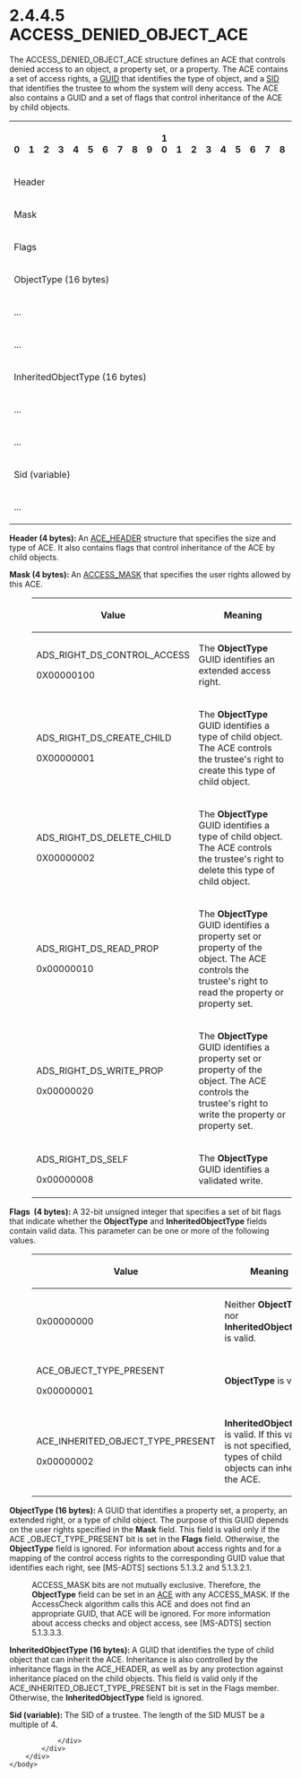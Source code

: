 <html dir="LTR" xmlns:mshelp="http://msdn.microsoft.com/mshelp" xmlns:ddue="http://ddue.schemas.microsoft.com/authoring/2003/5" xmlns:xlink="http://www.w3.org/1999/xlink" xmlns:tool="http://www.microsoft.com/tooltip">
    <head>
        <meta http-equiv="Content-Type" content="text/html; CHARSET=utf-8"></meta>
        <meta name="save" content="history"></meta>
        <title>2.4.4.5 ACCESS_DENIED_OBJECT_ACE</title>
        <xml>
            <mshelp:toctitle title="2.4.4.5 ACCESS_DENIED_OBJECT_ACE"></mshelp:toctitle>
            <mshelp:rltitle title="[MS-DTYP]: ACCESS_DENIED_OBJECT_ACE"></mshelp:rltitle>
            <mshelp:keyword index="A" term="8720fcf3-865c-4557-97b1-0b3489a6c270"></mshelp:keyword>
            <mshelp:attr name="DCSext.ContentType" value="open specification"></mshelp:attr>
            <mshelp:attr name="AssetID" value="8720fcf3-865c-4557-97b1-0b3489a6c270"></mshelp:attr>
            <mshelp:attr name="TopicType" value="kbRef"></mshelp:attr>
            <mshelp:attr name="DCSext.Title" value="[MS-DTYP]: ACCESS_DENIED_OBJECT_ACE" />
        </xml>
    </head>
    <body>
        <div id="header">
            <h1 class="heading">2.4.4.5 ACCESS_DENIED_OBJECT_ACE</h1>
        </div>
        <div id="mainSection">
            <div id="mainBody">
                <div id="allHistory" class="saveHistory"></div>
                <div id="sectionSection0" class="section" name="collapseableSection">
                    

<p>The ACCESS_DENIED_OBJECT_ACE structure defines an ACE that
controls denied access to an object, a property set, or a property. The ACE
contains a set of access rights, a <a href="a66edeb1-52a0-4d64-a93b-2f5c833d7d92.md#gt_f49694cc-c350-462d-ab8e-816f0103c6c1">GUID</a> that identifies the
type of object, and a <a href="78eb9013-1c3a-4970-ad1f-2b1dad588a25.md">SID</a>
that identifies the trustee to whom the system will deny access. The ACE also
contains a GUID and a set of flags that control inheritance of the ACE by child
objects.</p>

<table>
 <tr>
  <th><p><br>0</p></th>
  <th><p><br>1</p></th>
  <th><p><br>2</p></th>
  <th><p><br>3</p></th>
  <th><p><br>4</p></th>
  <th><p><br>5</p></th>
  <th><p><br>6</p></th>
  <th><p><br>7</p></th>
  <th><p><br>8</p></th>
  <th><p><br>9</p></th>
  <th><p>1<br>0</p></th>
  <th><p><br>1</p></th>
  <th><p><br>2</p></th>
  <th><p><br>3</p></th>
  <th><p><br>4</p></th>
  <th><p><br>5</p></th>
  <th><p><br>6</p></th>
  <th><p><br>7</p></th>
  <th><p><br>8</p></th>
  <th><p><br>9</p></th>
  <th><p>2<br>0</p></th>
  <th><p><br>1</p></th>
  <th><p><br>2</p></th>
  <th><p><br>3</p></th>
  <th><p><br>4</p></th>
  <th><p><br>5</p></th>
  <th><p><br>6</p></th>
  <th><p><br>7</p></th>
  <th><p><br>8</p></th>
  <th><p><br>9</p></th>
  <th><p>3<br>0</p></th>
  <th><p><br>1</p></th>
 </tr>
 <tr>
  <td colspan="32">
  <p>Header</p>
  </td>
 </tr>
 <tr>
  <td colspan="32">
  <p>Mask</p>
  </td>
 </tr>
 <tr>
  <td colspan="32">
  <p>Flags</p>
  </td>
 </tr>
 <tr>
  <td colspan="32">
  <p>ObjectType
  (16 bytes)</p>
  </td>
 </tr>
 <tr>
  <td colspan="32">
  <p>...</p>
  </td>
 </tr>
 <tr>
  <td colspan="32">
  <p>...</p>
  </td>
 </tr>
 <tr>
  <td colspan="32">
  <p>InheritedObjectType
  (16 bytes)</p>
  </td>
 </tr>
 <tr>
  <td colspan="32">
  <p>...</p>
  </td>
 </tr>
 <tr>
  <td colspan="32">
  <p>...</p>
  </td>
 </tr>
 <tr>
  <td colspan="32">
  <p>Sid
  (variable)</p>
  </td>
 </tr>
 <tr>
  <td colspan="32">
  <p>...</p>
  </td>
 </tr>
</table>

<p><b>Header (4 bytes): </b>An <a href="628ebb1d-c509-4ea0-a10f-77ef97ca4586.md">ACE_HEADER</a> structure that
specifies the size and type of ACE. It also contains flags that control
inheritance of the ACE by child objects.</p>

<p><b>Mask (4 bytes): </b>An <a href="7a53f60e-e730-4dfe-bbe9-b21b62eb790b.md">ACCESS_MASK</a> that specifies
the user rights allowed by this ACE.</p>

<dl>
<dd>
<table>
 <thead>
  <tr>
   <th>
   <p>Value</p>
   </th>
   <th>
   <p>Meaning</p>
   </th>
  </tr>
 </thead>
 <tr>
  <td>
  <p>ADS_RIGHT_DS_CONTROL_ACCESS</p>
  <p>0X00000100</p>
  </td>
  <td>
  <p>The <b>ObjectType</b> GUID identifies an extended
  access right.</p>
  </td>
 </tr>
 <tr>
  <td>
  <p>ADS_RIGHT_DS_CREATE_CHILD</p>
  <p>0X00000001</p>
  </td>
  <td>
  <p>The <b>ObjectType</b> GUID identifies a type of child
  object. The ACE controls the trustee's right to create this type of child
  object.</p>
  </td>
 </tr>
 <tr>
  <td>
  <p>ADS_RIGHT_DS_DELETE_CHILD</p>
  <p>0X00000002</p>
  </td>
  <td>
  <p>The <b>ObjectType</b> GUID identifies a type of child
  object. The ACE controls the trustee's right to delete this type of child
  object.</p>
  </td>
 </tr>
 <tr>
  <td>
  <p>ADS_RIGHT_DS_READ_PROP</p>
  <p>0x00000010</p>
  </td>
  <td>
  <p>The <b>ObjectType</b> GUID identifies a property set
  or property of the object. The ACE controls the trustee's right to read the
  property or property set.</p>
  </td>
 </tr>
 <tr>
  <td>
  <p>ADS_RIGHT_DS_WRITE_PROP</p>
  <p>0x00000020</p>
  </td>
  <td>
  <p>The <b>ObjectType</b> GUID identifies a property set
  or property of the object. The ACE controls the trustee's right to write the
  property or property set.</p>
  </td>
 </tr>
 <tr>
  <td>
  <p>ADS_RIGHT_DS_SELF</p>
  <p>0x00000008</p>
  </td>
  <td>
  <p>The <b>ObjectType</b> GUID identifies a validated
  write.</p>
  </td>
 </tr>
</table>
</dd></dl>

<p><b>Flags  (4 bytes): </b>A 32-bit unsigned integer
that specifies a set of bit flags that indicate whether the <b>ObjectType</b>
and <b>InheritedObjectType</b> fields contain valid data. This parameter can be
one or more of the following values.</p>

<dl>
<dd>
<table>
 <thead>
  <tr>
   <th>
   <p>Value</p>
   </th>
   <th>
   <p>Meaning</p>
   </th>
  </tr>
 </thead>
 <tr>
  <td>
  <p>0x00000000</p>
  </td>
  <td>
  <p>Neither <b>ObjectType</b> nor <b>InheritedObjectType</b>
  is valid.</p>
  </td>
 </tr>
 <tr>
  <td>
  <p>ACE_OBJECT_TYPE_PRESENT</p>
  <p>0x00000001</p>
  </td>
  <td>
  <p><b>ObjectType</b> is valid.</p>
  </td>
 </tr>
 <tr>
  <td>
  <p>ACE_INHERITED_OBJECT_TYPE_PRESENT</p>
  <p>0x00000002</p>
  </td>
  <td>
  <p><b>InheritedObjectType</b> is valid. If this value is
  not specified, all types of child objects can inherit the ACE.</p>
  </td>
 </tr>
</table>
</dd></dl>

<p><b>ObjectType (16 bytes): </b>A GUID that identifies
a property set, a property, an extended right, or a type of child object. The
purpose of this GUID depends on the user rights specified in the <b>Mask</b>
field. This field is valid only if the ACE _OBJECT_TYPE_PRESENT bit is set in
the <b>Flags</b> field. Otherwise, the <b>ObjectType</b> field is ignored. For
information about access rights and for a mapping of the control access rights
to the corresponding GUID value that identifies each right, see <mshelp:link keywords="d2435927-0999-4c62-8c6d-13ba31a52e1a" tabindex="0">[MS-ADTS]</mshelp:link>
sections <mshelp:link keywords="990fb975-ab31-4bc1-8b75-5da132cd4584" tabindex="0">5.1.3.2</mshelp:link>
and <mshelp:link keywords="1522b774-6464-41a3-87a5-1e5633c3fbbb" tabindex="0">5.1.3.2.1</mshelp:link>.</p>

<dl>
<dd>
<p>ACCESS_MASK bits are not mutually exclusive.
Therefore, the <b>ObjectType</b> field can be set in an <a href="d06e5a81-176e-46c6-9cf7-9137aad4455e.md">ACE</a> with any ACCESS_MASK.
If the AccessCheck algorithm calls this ACE and does not find an appropriate
GUID, that ACE will be ignored. For more information about access checks and
object access, see [MS-ADTS] section <mshelp:link keywords="3da5080d-de25-4ac8-9f2b-982709253dfb" tabindex="0">5.1.3.3.3</mshelp:link>.</p>
</dd></dl>

<p><b>InheritedObjectType (16 bytes): </b>A GUID that
identifies the type of child object that can inherit the ACE. Inheritance is
also controlled by the inheritance flags in the ACE_HEADER, as well as by any
protection against inheritance placed on the child objects. This field is valid
only if the ACE_INHERITED_OBJECT_TYPE_PRESENT bit is set in the Flags member.
Otherwise, the <b>InheritedObjectType</b> field is ignored.</p>

<p><b>Sid (variable): </b>The SID of a trustee. The
length of the SID MUST be a multiple of 4.</p>


                </div>
            </div>
        </div>
    </body>
</html>